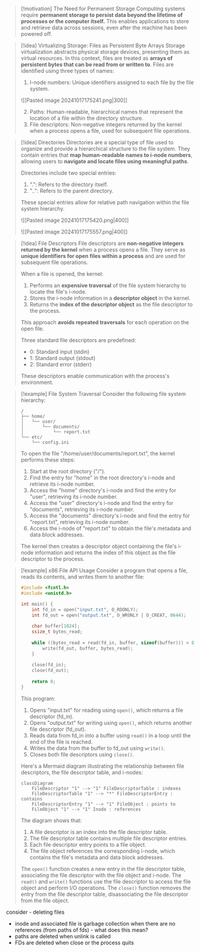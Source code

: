 > [!motivation] The Need for Permanent Storage
> Computing systems require **permanent storage to persist data beyond the lifetime of processes or the computer itself.** This enables applications to store and retrieve data across sessions, even after the machine has been powered off.

> [!idea] Virtualizing Storage: Files as Persistent Byte Arrays
> Storage virtualization abstracts physical storage devices, presenting them as virtual resources. In this context, files are treated as **arrays of persistent bytes that can be read from or written to**. Files are identified using three types of names:
> 
> 1. I-node numbers: Unique identifiers assigned to each file by the file system.
> 
> ![[Pasted image 20241017175241.png|300]]
> 
> 2. Paths: Human-readable, hierarchical names that represent the location of a file within the directory structure.
> 3. File descriptors: Non-negative integers returned by the kernel when a process opens a file, used for subsequent file operations.

> [!idea] Directories
> Directories are a special type of file used to organize and provide a hierarchical structure to the file system. They contain entries that **map human-readable names to i-node numbers**, allowing users to **navigate and locate files using meaningful paths**.
>
> Directories include two special entries:
> 1. ".": Refers to the directory itself.
> 2. "..": Refers to the parent directory.
> 
> These special entries allow for relative path navigation within the file system hierarchy.
>
> ![[Pasted image 20241017175420.png|400]]
>
> ![[Pasted image 20241017175557.png|400]]

> [!idea] File Descriptors
> File descriptors are **non-negative integers returned by the kernel** when a process opens a file. They serve as **unique identifiers for open files within a process** and are used for subsequent file operations.
> 
> When a file is opened, the kernel:
> 1. Performs an **expensive traversal** of the file system hierarchy to locate the file's i-node.
> 2. Stores the i-node information in a **descriptor object** in the kernel.
> 3. Returns the **index of the descriptor object** as the file descriptor to the process.
> 
> This approach **avoids repeated traversals** for each operation on the open file.
> 
> Three standard file descriptors are predefined:
> - 0: Standard input (stdin)
> - 1: Standard output (stdout)
> - 2: Standard error (stderr)
> 
> These descriptors enable communication with the process's environment.

> [!example] File System Traversal
> Consider the following file system hierarchy:
> 
> ```
> /
> ├── home/
> │   └── user/
> │       └── documents/
> │           └── report.txt
> └── etc/
>     └── config.ini
> ```
> 
> To open the file "/home/user/documents/report.txt", the kernel performs these steps:
> 
> 1. Start at the root directory ("/").
> 2. Find the entry for "home" in the root directory's i-node and retrieve its i-node number.
> 3. Access the "home" directory's i-node and find the entry for "user", retrieving its i-node number.
> 4. Access the "user" directory's i-node and find the entry for "documents", retrieving its i-node number.
> 5. Access the "documents" directory's i-node and find the entry for "report.txt", retrieving its i-node number.
> 6. Access the i-node of "report.txt" to obtain the file's metadata and data block addresses.
> 
> The kernel then creates a descriptor object containing the file's i-node information and returns the index of this object as the file descriptor to the process.

> [!example] x86 File API Usage
> Consider a program that opens a file, reads its contents, and writes them to another file:
> 
> ```c
> #include <fcntl.h>
> #include <unistd.h>
> 
> int main() {
>     int fd_in = open("input.txt", O_RDONLY);
>     int fd_out = open("output.txt", O_WRONLY | O_CREAT, 0644);
>     
>     char buffer[1024];
>     ssize_t bytes_read;
>     
>     while ((bytes_read = read(fd_in, buffer, sizeof(buffer))) > 0) {
>         write(fd_out, buffer, bytes_read);
>     }
>     
>     close(fd_in);
>     close(fd_out);
>     
>     return 0;
> }
> ```
> 
> This program:
> 1. Opens "input.txt" for reading using `open()`, which returns a file descriptor (fd_in).
> 2. Opens "output.txt" for writing using `open()`, which returns another file descriptor (fd_out).
> 3. Reads data from fd_in into a buffer using `read()` in a loop until the end of the file is reached.
> 4. Writes the data from the buffer to fd_out using `write()`.
> 5. Closes both file descriptors using `close()`.
> 
> Here's a Mermaid diagram illustrating the relationship between file descriptors, the file descriptor table, and i-nodes:
> 
> ```mermaid
> classDiagram
>     FileDescriptor "1" --> "1" FileDescriptorTable : indexes
>     FileDescriptorTable "1" --> "*" FileDescriptorEntry : contains
>     FileDescriptorEntry "1" --> "1" FileObject : points to
>     FileObject "1" --> "1" Inode : references
> ```
> 
> The diagram shows that:
> 1. A file descriptor is an index into the file descriptor table.
> 2. The file descriptor table contains multiple file descriptor entries.
> 3. Each file descriptor entry points to a file object.
> 4. The file object references the corresponding i-node, which contains the file's metadata and data block addresses.
> 
> The `open()` function creates a new entry in the file descriptor table, associating the file descriptor with the file object and i-node. The `read()` and `write()` functions use the file descriptor to access the file object and perform I/O operations. The `close()` function removes the entry from the file descriptor table, disassociating the file descriptor from the file object.

consider - deleting files
- inode and associated file is garbage collection when there are no references (from paths of fds) - what does this mean?
- paths are deleted when unlink is called
- FDs are deleted when close or the process quits